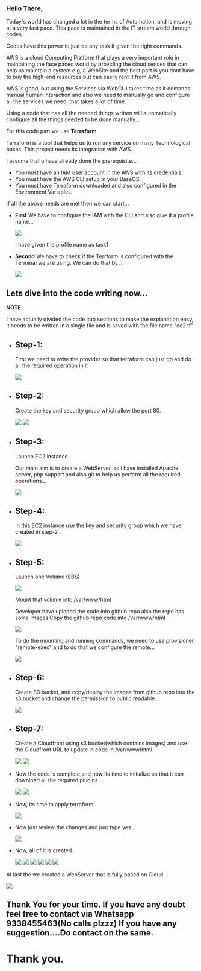 <h3>Hello There,</h3>

Today's world has changed a lot in the terms of Automation, and is moving at a very fast pace. This pace is maintained in the IT stream world through codes.

Codes have this power to just do any task if given the right commands.

AWS is a cloud Computing Platform that plays a very important role in maintaining the face paced world by providing the cloud serices that can help us maintain a system e.g, a WebSite and the best part is you dont have to buy the high-end resources but can easily rent it from AWS.

AWS is good, but using the Services via WebGUI takes time as it demands manual human interaction and also we need to manually go and configure all the services we need, that takes a lot of time.

Using a code that has all the needed things written will automatically configure all the things needed to be done manually...

For this code part we use <b>Terraform</b>.

Terraform is a tool that helps us to run any service on many Technological bases. This project needs its integration with AWS.

I assume that u have already done the prerequisite...

<ul>
  <li>You must have an IAM user account in the AWS with its credentials.</li>
  <li>You must have the AWS CLI setup in your BaseOS.</li>
  <li>You must have Terraform downloaded and also configured in the Environment Variables.</li>
</ul>

If all the above needs are met then we can start...

<ul>
  <li><b>First</b>
          We have to configure the IAM with the CLI and also give it a profile name...
    
   ![](/Images/Configure.png)
   
   I have given the profile name as task1
  </li>
  <li><b>Second</b>
          We have to check if the Terrform is configured with the Terminal  we are using.
          We can do that by ...
  
  ![](/Images/tversion.png)
  </li>
</ul>
  
  <h2>Lets dive into the code writing now...</h2>
  
  <b>NOTE</b>:<p>I have actually divided the code into sections to make the explanation easy, it needs to be written in a single file and is saved with the file name "ec2.tf"</p>
  
  <ul>
  <li><p><h2>Step-1:</h2>
    First we need to write the provider so that terraform can just go and do all the required operation in it</p>
    
  ![](/Images/provider.png)
  </li>
  <li><p><h2>Step-2: </h2>
  Create the key and security group which allow the port 80.</p>
  
  ![](/Images/key1.png)
  ![](/Images/key2.png)
  </li>
  <li><p><h2>Step-3:</h2>
  Launch EC2 instance.
  
  Our main aim is to create a WebServer, so i have installed Apache server, php support and also git to help us perform all the required operations...
  </p>
  
  ![](/Images/instance.png)
   </li>
   <li><p><h2>Step-4:</h2>
    In this EC2 instance use the key and security group which we have created in step-2 .
  
  ![](/Images/kused.png)
</p>
</li>
<li><p><h2>Step-5:</h2>
  Launch one Volume (EBS)</p> 
  
  ![](/Images/volume1.png)
  
  <p>Mount that volume into /var/www/html
  
 <p>Developer have uploded the code into github repo also the repo has some images.Copy the github repo code into /var/www/html</p>
 
 ![](/Images/github.png)
  
  <p>To do the mounting and running commands, we need to use provisioner "remote-exec" and to do that we configure the remote...</p>
  
  ![](/Images/volume2.png)
</li>
<li><p><h2>Step-6:</h2>
 Create S3 bucket, and copy/deploy the images from github repo into the s3 bucket and change the permission to public readable.
</p>

![](Images/s3.png)

</li>
<li><p><h2>Step-7:</h2>
Create a Cloudfront using s3 bucket(which contains images) and use the Cloudfront URL to  update in code in /var/www/html
</p>

![](Images/cfornt1.png)
![](Images/cfornt2.png)

</li>
<li><p>Now the code is complete and now its time to initialize so that it can download all the required plugins ...</p>

![](Images/init.png)
![](Images/init-1.png)

</li>
<li><p>Now, its time to apply terraform...</p>

![](Images/tappply.png)

</li>
<li><p>Now just review the changes and just type yes...
  
  ![](Images/apply1.png)
  
  </p></li>
  <li><p>Now, all of it is created.</p>
  
  ![](Images/ins1.png)
  ![](Images/K1.png)
  ![](Images/V1.png)
  ![](Images/S1.png)
  ![](Images/S12.png)
  ![](Images/S31.png)
  
  </li>
  </ul>
  <p>At last the we created a WebServer that is fully based on Cloud...</p>
  
  ![](Images/Output.png)
  
  <p><h2>Thank You for your time. If you have any doubt feel free to contact via Whatsapp 9338455463(No calls plzzz)
    If you have any suggestion....Do contact on the same.</h2></p>
    
  <p><h1>Thank you.</h1>
